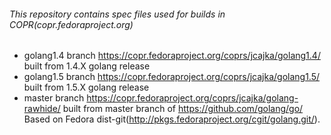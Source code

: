 ###### This repository contains spec files used for builds in COPR(copr.fedoraproject.org)
* golang1.4 branch https://copr.fedoraproject.org/coprs/jcajka/golang1.4/ built from 1.4.X golang release
* golang1.5 branch https://copr.fedoraproject.org/coprs/jcajka/golang1.5/ built from 1.5.X golang release
* master branch https://copr.fedoraproject.org/coprs/jcajka/golang-rawhide/ built from master branch of https://github.com/golang/go/
Based on Fedora dist-git(http://pkgs.fedoraproject.org/cgit/golang.git/).
